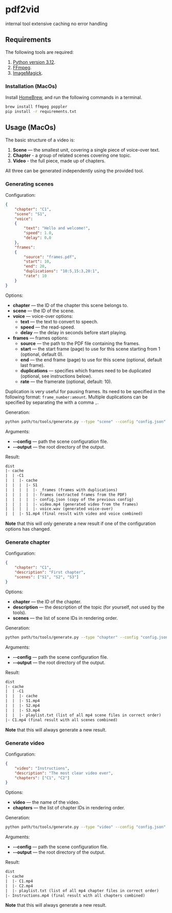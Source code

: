 
# pdf2vid

internal tool
extensive caching
no error handling

## Requirements

The following tools are required:

1. [Python version 3.12](https://www.python.org).
1. [FFmpeg](https://www.ffmpeg.org).
1. [ImageMagick](https://imagemagick.org).

### Installation (MacOs)

Install [HomeBrew](https://brew.sh/), and run the following commands in a terminal.

```bash
brew install ffmpeg poppler
pip install -r requirements.txt
```

## Usage (MacOs)

The basic structure of a video is:

1. **Scene** — the smallest unit, covering a single piece of voice-over text.
1. **Chapter** - a group of related scenes covering one topic.
1. **Video** - the full piece, made up of chapters.

All three can be generated independently using the provided tool.

### Generating scenes

Configuration:

```json
{
    "chapter": "C1",
    "scene": "S1",
    "voice":
    {
        "text": "Hello and welcome!",
        "speed": 1.0,
        "delay": 0.0
    },
    "frames":
    {
        "source": "frames.pdf",
        "start": 10,
        "end": 20,
        "duplications": "10:5,15:3,20:1",
        "rate": 10
    }
}
```

Options:

* **chapter** — the ID of the chapter this scene belongs to.
* **scene** — the ID of the scene.
* **voice** — voice-over options:
  * **text** — the text to convert to speech.
  * **speed** — the read-speed.
  * **delay** — the delay in seconds before start playing.
* **frames** — frames options:
  * **source** — the path to the PDF file containing the frames.
  * **start** — the start frame (page) to use for this scene starting from 1 (optional, default 0).
  * **end** — the end frame (page) to use for this scene (optional, default last frame).
  * **duplications** — specifies which frames need to be duplicated (optional, see instructions below).
  * **rate** — the framerate (optional, default: 10).

Duplication is very useful for pausing frames. Its need to be specified in the following format: `frame_number:amount`. Multiple duplications can be specified by separating the with a comma `,`.

Generation:

```bash
python path/to/tools/generate.py --type "scene" --config "config.json" --output "dist"
```

Arguments:

* **--config** — path the scene configuration file.
* **--output** — the root directory of the output.

Result:

```txt
dist
|- cache
|  | -C1
|  |  |- cache
|  |  |  |- S1
|  |  |  |  |- _frames (frames with duplications)
|  |  |  |  |- frames (extracted frames from the PDF)
|  |  |  |  |- config.json (copy of the previous config)
|  |  |  |  |- video.mp4 (generated video from the frames)
|  |  |  |  |- voice.wav (generated voice-over)
|  |  |- S1.mp4 (final result with video and voice combined)
```

**Note** that this will only generate a new result if one of the configuration options has changed.

### Generate chapter

Configuration:

```json
{
    "chapter": "C1",
    "description": "First chapter",
    "scenes": ["S1", "S2", "S3"]
}
```

Options:

* **chapter** — the ID of the chapter.
* **description** — the description of the topic (for yourself, not used by the tools).
* **scenes** — the list of scene IDs in rendering order.

Generation:

```bash
python path/to/tools/generate.py --type "chapter" --config "config.json" --output "dist"
```

Arguments:

* **--config** — path the scene configuration file.
* **--output** — the root directory of the output.

Result:

```txt
dist
|- cache
|  | -C1
|  |  |- cache
|  |  |- S1.mp4
|  |  |- S2.mp4
|  |  |- S3.mp4
|  |  |- playlist.txt (list of all mp4 scene files in correct order)
|- C1.mp4 (final result with all scenes combined)
```

**Note** that this will always generate a new result.

### Generate video

Configuration:

```json
{
    "video": "Instructions",
    "description": "The most clear video ever",
    "chapters": ["C1", "C2"]
}
```

Options:

* **video** — the name of the video.
* **chapters** — the list of chapter IDs in rendering order.

Generation:

```bash
python path/to/tools/generate.py --type "video" --config "config.json" --output "dist"
```

Arguments:

* **--config** — path the scene configuration file.
* **--output** — the root directory of the output.

Result:

```txt
dist
|- cache
|  |- C1.mp4
|  |- C2.mp4
|  |- playlist.txt (list of all mp4 chapter files in correct order)
|- Instructions.mp4 (final result with all chapters combined)
```

**Note** that this will always generate a new result.
